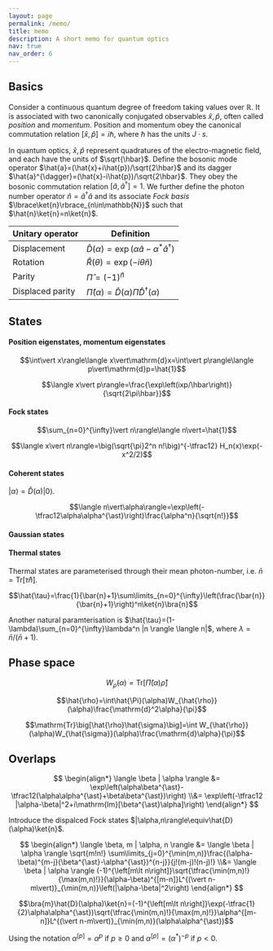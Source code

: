 ```yaml
---
layout: page
permalink: /memo/
title: memo
description: A short memo for quantum optics
nav: true
nav_order: 6
---
```


## Basics

Consider a continuous quantum degree of freedom taking values over $\mathbb{R}$.
It is associated with two canonically conjugated observables $\hat{x},\hat{p}$, often called _position_ and _momentum_. Position and momentum obey the canonical commutation relation $[\hat{x},\hat{p}]=i\hbar$, where $\hbar$ has the units $J\cdot s$.

In quantum optics, $\hat{x},\hat{p}$ represent quadratures of the electro-magnetic field, and each have the units of $\sqrt{\hbar}$. Define the bosonic mode operator $\hat{a}=(\hat{x}+i\hat{p})/\sqrt{2\hbar}$ and its dagger $\hat{a}^{\dagger}=(\hat{x}-i\hat{p})/\sqrt{2\hbar}$. They obey the bosonic commutation relation $\big[\hat{a},\hat{a}^{\dagger}\big]=1$. We further define the photon number operator $\hat{n}=\hat{a}^{\dagger}\hat{a}$ and its associate _Fock basis_ $\lbrace\ket{n}\rbrace_{n\in\mathbb{N}}$ such that $\hat{n}\ket{n}=n\ket{n}$.

| Unitary operator | Definition                                                                      |
| ---------------- | ------------------------------------------------------------------------------- |
| Displacement     | $\hat{D}(\alpha)=\exp\left(\alpha\hat{a}-\alpha^{\ast}\hat{a}^{\dagger}\right)$ |
| Rotation         | $\hat{R}(\theta)=\exp(-i\theta\hat{n})$                                         |
| Parity           | $\hat{\Pi}=(-1)^{\hat{n}}$                                                      |
| Displaced parity | $\hat{\Pi}(\alpha)=\hat{D}(\alpha)\hat{\Pi}\hat{D}^{\dagger}(\alpha)$           |

## States

#### Position eigenstates, momentum eigenstates

$$\int\vert x\rangle\langle x\vert\mathrm{d}x=\int\vert p\rangle\langle p\vert\mathrm{d}p=\hat{1}$$

$$\langle x\vert p\rangle=\frac{\exp\left(ixp/\hbar\right)}{\sqrt{2\pi\hbar}}$$

#### Fock states

$$\sum_{n=0}^{\infty}\vert n\rangle\langle n\vert=\hat{1}$$

$$\langle x\vert n\rangle=\big(\sqrt{\pi}2^n n!\big)^{-\tfrac12} H_n(x)\exp(-x^2/2)$$

#### Coherent states

$\vert\alpha\rangle=\hat{D}(\alpha)\vert 0\rangle$.

$$\langle n\vert\alpha\rangle=\exp\left(-\tfrac12\alpha\alpha^{\ast}\right)\frac{\alpha^n}{\sqrt{n!}}$$

#### Gaussian states

#### Thermal states

Thermal states are parameterised through their mean photon-number, i.e. $\bar{n}=\mathrm{Tr}[\hat{\tau}\hat{n}]$.

$$\hat{\tau}=\frac{1}{\bar{n}+1}\sum\limits_{n=0}^{\infty}\left(\frac{\bar{n}}{\bar{n}+1}\right)^n\ket{n}\bra{n}$$

Another natural paramterisation is $\hat{\tau}=(1-\lambda)\sum_{n=0}^{\infty}\lambda^n |n \rangle \langle n|$, where $\lambda=\bar{n}/(\bar{n}+1)$.

## Phase space

$$W_{\hat{\rho}}(\alpha)=\mathrm{Tr}\big[\hat{\Pi}(\alpha)\hat{\rho}\big]$$

$$\hat{\rho}=\int\hat{\Pi}(\alpha)W_{\hat{\rho}}(\alpha)\frac{\mathrm{d}^2\alpha}{\pi}$$

$$\mathrm{Tr}\big[\hat{\rho}\hat{\sigma}\big]=\int W_{\hat{\rho}}(\alpha)W_{\hat{\sigma}}(\alpha)\frac{\mathrm{d}\alpha}{\pi}$$

## Overlaps

$$
\begin{align*}
\langle \beta | \alpha \rangle
&= \exp\left(\alpha\beta^{\ast}-\tfrac12(\alpha\alpha^{\ast}+\beta\beta^{\ast})\right)
\\&=
\exp\left(-\tfrac12 |\alpha-\beta|^2+i\mathrm{Im}[\beta^{\ast}\alpha]\right)
\end{align*}
$$

Introduce the dispalced Fock states $|\alpha,n\rangle\equiv\hat{D}(\alpha)\ket{n}$.

$$
\begin{align*}
\langle \beta, m | \alpha, n \rangle
&= \langle \beta | \alpha \rangle \sqrt{m!n!} \sum\limits_{j=0}^{\min(m,n)}\frac{(\alpha-\beta)^{m-j}(\beta^{\ast}-\alpha^{\ast})^{n-j}}{j!(m-j)!(n-j)!}
\\&=
\langle \beta | \alpha \rangle
(-1)^{\left[m\lt n\right]}\sqrt{\tfrac{\min(m,n)!}{\max(m,n)!}}(\alpha-\beta)^{[m-n]}L^{(\vert n-m\vert)}_{\min(m,n)}\left(|\alpha-\beta|^2\right)
\end{align*}
$$

$$\bra{m}\hat{D}(\alpha)\ket{n}=(-1)^{\left[m\lt n\right]}\exp(-\tfrac{1}{2}\alpha\alpha^{\ast})\sqrt{\tfrac{\min(m,n)!}{\max(m,n)!}}\alpha^{[m-n]}L^{(\vert n-m\vert)}_{\min(m,n)}(\alpha\alpha^{\ast})$$

Using the notation $\alpha^{[p]}=\alpha^{p}$ if $p\geq 0$ and $\alpha^{[p]}=(\alpha^{\ast})^{-p}$ if $p<0$.

